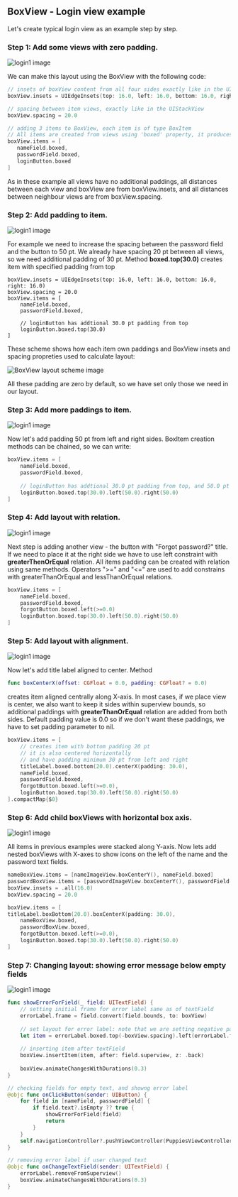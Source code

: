 
## BoxView - Login view example

Let's create typical login view as an example step by step.

###  Step 1: Add some views with zero padding.

![login1 image](https://github.com/vladimir-d/BoxView/blob/master/Docs/Images/login1.png?raw=true)

We can make this layout using the BoxView with the following code:

```swift
// insets of boxView content from all four sides exactly like in the UIStackView
boxView.insets = UIEdgeInsets(top: 16.0, left: 16.0, bottom: 16.0, right: 16.0)

// spacing between item views, exactly like in the UIStackView
boxView.spacing = 20.0

// adding 3 items to BoxView, each item is of type BoxItem
// All items are created from views using 'boxed' property, it produces items with zero paddings 
boxView.items = [
   nameField.boxed,
   passwordField.boxed,
   loginButton.boxed
]
```
As in these example all views have no additional paddings, all distances between each view and boxView are from boxView.insets, and all distances between neighbour views are from boxView.spacing.


###  Step 2: Add padding to item.

![login1 image](https://github.com/vladimir-d/BoxView/blob/master/Docs/Images/login2.png?raw=true)

For example we need to increase the spacing between the password field and the button to 50 pt.
We already have spacing 20 pt between all views, so we need additional padding of 30 pt.
Method **boxed.top(30.0)** creates item with specified padding from top
```
boxView.insets = UIEdgeInsets(top: 16.0, left: 16.0, bottom: 16.0, right: 16.0)
boxView.spacing = 20.0
boxView.items = [
    nameField.boxed,
    passwordField.boxed,
    
    // loginButton has addtional 30.0 pt padding from top
    loginButton.boxed.top(30.0)
]
```

These scheme shows how each item own paddings and BoxView insets and spacing propreties used to calculate layout: 

![BoxView layout scheme image](https://github.com/vladimir-d/BoxView/blob/master/Docs/Images/boxLayout.png?raw=true)

All these padding are zero by default, so we have set only those we need in our layout.

###  Step 3: Add more paddings to item.
![login1 image](https://github.com/vladimir-d/BoxView/blob/master/Docs/Images/login3.png?raw=true)

Now let's add padding 50 pt from left and right sides.
BoxItem creation methods can be chained, so we can write:

```swift
boxView.items = [
    nameField.boxed,
    passwordField.boxed,
    
    // loginButton has addtional 30.0 pt padding from top, and 50.0 pt from left and right
    loginButton.boxed.top(30.0).left(50.0).right(50.0)
]
```


###  Step 4: Add layout with relation.

![login1 image](https://github.com/vladimir-d/BoxView/blob/master/Docs/Images/login4.png?raw=true)

Next step is adding another view - the button with "Forgot password?" title.
If we need to place it at the right side we have to use left constraint with **greaterThenOrEqual** relation.
All items padding can be created with relation using same methods.
Operators ">=" and  "<=" are used to add constrains with greaterThanOrEqual and lessThanOrEqual relations.
 
```swift
boxView.items = [
    nameField.boxed,
    passwordField.boxed,
    forgotButton.boxed.left(>=0.0)
    loginButton.boxed.top(30.0).left(50.0).right(50.0)
]
```
###  Step 5: Add layout with alignment.
![login1 image](https://github.com/vladimir-d/BoxView/blob/master/Docs/Images/login5.png?raw=true)

Now let's add title label aligned to center.  Method 
```swift
func boxCenterX(offset: CGFloat = 0.0, padding: CGFloat? = 0.0)
```
creates item aligned centrally along X-axis.
In most cases, if we place view is center, we also want to keep it sides within superview bounds, so  additional paddings with **greaterThanOrEqual** relation are added from both sides. Default padding value is 0.0 so if we don't want these paddings, we have to set padding parameter to nil.
```swift
boxView.items = [
    // creates item with bottom padding 20 pt
    // it is also centered horizontally 
    // and have padding minimum 30 pt from left and right
    titleLabel.boxed.bottom(20.0).centerX(padding: 30.0),
    nameField.boxed,
    passwordField.boxed,
    forgotButton.boxed.left(>=0.0),
    loginButton.boxed.top(30.0).left(50.0).right(50.0)
].compactMap{$0}
```

### Step 6: Add child boxViews with horizontal box axis.
![login1 image](https://github.com/vladimir-d/BoxView/blob/master/Docs/Images/login6.png?raw=true)

All items in previous examples were stacked along Y-axis. 
Now lets add nested boxViews with X-axes to show icons on the left of the name and the password text fields. 
```swift
nameBoxView.items = [nameImageView.boxCenterY(), nameField.boxed]
passwordBoxView.items = [passwordImageView.boxCenterY(), passwordField.boxed]
boxView.insets = .all(16.0)
boxView.spacing = 20.0

boxView.items = [
titleLabel.boxBottom(20.0).boxCenterX(padding: 30.0),
    nameBoxView.boxed,
    passwordBoxView.boxed,
    forgotButton.boxed.left(>=0.0),
    loginButton.boxed.top(30.0).left(50.0).right(50.0)
]
```

### Step 7: Changing layout: showing error message below empty fields
![login1 image](https://github.com/vladimir-d/BoxView/blob/master/Docs/Images/login7.gif?raw=true)

```swift
func showErrorForField(_ field: UITextField) {
    // setting initial frame for error label same as of textField
    errorLabel.frame = field.convert(field.bounds, to: boxView)
    
    // set layout for error label: note that we are setting negative padding to show it without spacing from textField.
    let item = errorLabel.boxed.top(-boxView.spacing).left(errorLabel.frame.minX - boxView.insets.left)
    
    // inserting item after textField
    boxView.insertItem(item, after: field.superview, z: .back)
    
    boxView.animateChangesWithDurations(0.3)
}

// checking fields for empty text, and showng error label
@objc func onClickButton(sender: UIButton) {
    for field in [nameField, passwordField] {
        if field.text?.isEmpty ?? true {
            showErrorForField(field)
            return
        }
    }
    self.navigationController?.pushViewController(PuppiesViewController(), animated: true)
}

// removing error label if user changed text
@objc func onChangeTextField(sender: UITextField) {
    errorLabel.removeFromSuperview()
    boxView.animateChangesWithDurations(0.3)
}
```


